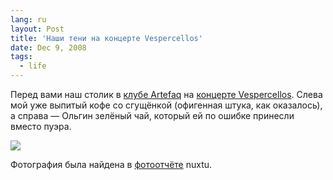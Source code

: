 ```yaml
---
lang: ru
layout: Post
title: 'Наши тени на концерте Vespercellos'
date: Dec 9, 2008
tags:
  - life
---
```


Перед вами наш столик в [клубе Artefaq](http://artefaq.ru/ 'Artefaq — клуб, ресторан, галерея') на [концерте Vespercellos](/blog/2705 'Vespercellos в Artefaq (4.12.2008)'). Слева мой уже выпитый кофе со сгущёнкой (офигенная штука, как оказалось), а справа — Ольгин зелёный чай, который ей по ошибке принесли вместо пуэра.

<!--more-->

![](/images/blog/nuxtu-ida.jpg)

Фотография была найдена в [фотоотчёте](http://nuxtu.livejournal.com/229067.html 'Нихти — Vespercellos: сольный концерт') nuxtu.

